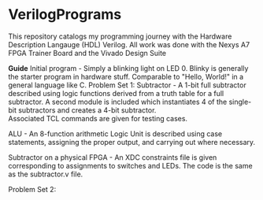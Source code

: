 # VerilogPrograms
This repository catalogs my programming journey with the Hardware Description Langauge (HDL) Verilog. All work was done with the Nexys A7 FPGA Trainer Board and the Vivado Design Suite

**Guide**
Initial program - Simply a blinking light on LED 0. Blinky is generally the starter program in hardware stuff. Comparable to "Hello, World!" in a general language like C.
Problem Set 1: 
  Subtractor - A 1-bit full subtractor described using logic functions derived from a truth table for a full subtractor. A second module is included which instantiates 4 of the single-bit subtractors and creates a 4-bit subtractor.   
  Associated TCL commands are given for testing cases.

  ALU - An 8-function arithmetic Logic Unit is described using case statements, assigning the proper output, and carrying out where necessary.

  Subtractor on a physical FPGA - An XDC constraints file is given corresponding to assignments to switches and LEDs. The code is the same as the subtractor.v file.

  Problem Set 2:
    
